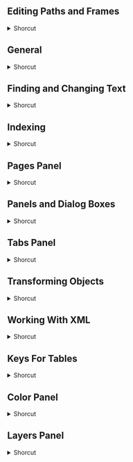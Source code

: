 ## Editing Paths and Frames
<details>
           <summary>Shorcut</summary>

Shortcut | Description
------------ | -------------
Alt | Temporarily switch between add anchor point and delete anchor point tool | 
F10 | Display the stroke panel | 
Pen tool + Shift | Keep Pen tool selected when pointer is over path or anchor point | 
Pen tool + spacebar | Move anchor point and handles while drawing | 
Scissors tool + Alt | Temporarily select add anchor point tool | 

</details>

## General
<details>
           <summary>Shorcut</summary>

Shortcut | Description
------------ | -------------
, [comma] | Apply color | 
\- | Delete anchor point tool | 
. [period] | Apply gradient | 
/ | Apply no color | 
= | Add anchor point tool | 
\ | Line tool | 
A | Direct selection tool | 
C | Scissors tool | 
Ctrl + Spacebar | Temporarily selects zoom In tool | 
Ctrl + Tab | Toggle selection and direct selection tool | 
E | Free transform tool | 
F | Rectangle frame tool | 
G | Gradient tool | 
H | Hand tool | 
I | Eyedropper tool | 
K | Measure tool | 
L | Ellipse tool | 
M | Rectangle tool | 
N | Pencil tool (Note tool) | 
O | Shear tool | 
P | Pen tool | 
Q | Frame grid tool (vertical) | 
R | Rotate tool | 
S | Scale tool | 
Shift + C | Convert direction point tool | 
Shift + G | Gradient feather tool | 
Shift + P | Page tool | 
Shift + T | Type on a path tool | 
Shift + X | Swap fill and stroke | 
T | Type tool | 
U | Gap tool | 
V | Selection tool | 
W | Switch between normal view and preview mode | 
X | Toggle fill and stroke | 
Y | Frame grid tool (horizontal) | 
Z | Zoom tool | 

</details>

## Finding and Changing Text
<details>
           <summary>Shorcut</summary>

Shortcut | Description
------------ | -------------
Ctrl + F1 | Insert selected text into find what box | 
Ctrl + F2 | Insert selected text into change to box | 
Ctrl + F3 | Replace selection with change to text | 
Shift + F1 | Insert selected text into find what box and finds next | 
Shift + F2 or Alt + Ctrl + F | Find next occurrence of find what text | 

</details>

## Indexing
<details>
           <summary>Shorcut</summary>

Shortcut | Description
------------ | -------------
Ctrl + 7 | Open index entry dialog box | 
Shift + Ctrl + Alt + [ | Create index entry without dialog box (alphanumeric only) | 
Shift + Ctrl + Alt + ] | Create proper name index entry (last name, first name) | 

</details>

## Pages Panel
<details>
           <summary>Shorcut</summary>

Shortcut | Description
------------ | -------------
Alt-click master | Apply master to selected page | 
Alt-click New Page button | Display Insert Pages dialog box | 
Ctrl-click Create New Page but | Create master page | 
Shift + Ctrl + P | Add new page after last page | 

</details>

## Panels and Dialog Boxes
<details>
           <summary>Shorcut</summary>

Shortcut | Description
------------ | -------------
Alt + Ctrl + J | Open paragraph rules dialog box | 
Alt + Ctrl + K | Open keep options dialog box | 
Alt + Ctrl + Shift + J | Open justification dialog box | 
Ctrl + Alt + T | Activate paragraph panel | 
Ctrl + T | Activate character panel | 

</details>

## Tabs Panel
<details>
           <summary>Shorcut</summary>

Shortcut | Description
------------ | -------------
Alt-click tab | Switch between alignment options | 
Shift + Ctrl + T | Activate tabs panel | 

</details>

## Transforming Objects
<details>
           <summary>Shorcut</summary>

Shortcut | Description
------------ | -------------
Ctrl + , | Decrease scale by 1% | 
Ctrl + . | Increase scale by 1% | 
Ctrl + Alt + , | Decrease scale by 5% | 
Ctrl + Alt + . | Increase scale by 5% | 
Ctrl + Alt + Shift + Z | Switch image from high quality display to fast display | 
Selection tool + Ctrl + drag | Resize frame and content | 
Selection tool + Shift + Ctrl + drag | Resize frame and content proportionately | 
Transformation tool + Alt drag | Duplicate and transform selection | 

</details>

## Working With XML
<details>
           <summary>Shorcut</summary>

Shortcut | Description
------------ | -------------
Alt + Left Arrow | Collapse element and child elements | 
Alt + Right Arrow | Expand element and child elements | 
Ctrl + Alt + Shift + F7 | Automatically tag text frames and tables | 
Ctrl + Left Arrow | Go to previous validation error | 
Ctrl + Right Arrow | Go to next validation error | 
Down Arrow | Move XML selection down | 
End | Select last XML node | 
Home | Select first XML node | 
Left Arrow | Collapse element | 
Page Down | Scroll structure pane down one screen | 
Page Up | Scroll structure pane up one screen | 
Right Arrow | Expand element | 
Shift + Down Arrow | Extend XML selection down | 
Shift + End | Extend selection to last XML node | 
Shift + Home | Extend selection to first XML node | 
Shift + Up Arrow | Extend XML selection up | 
Up Arrow | Move XML selection up | 

</details>

## Keys For Tables
<details>
           <summary>Shorcut</summary>

Shortcut | Description
------------ | -------------
Enter (numeric keypad) | Start row on next column | 
Esc | Toggle between text selection and cell selection | 
Shift + Down Arrow | Select cell below the current cell | 
Shift + Enter (numeric keypad) | Start row on next frame | 
Shift + Left Arrow | Select cell to the left of the current cell | 
Shift + Right Arrow | Select cell to the right of the current cell | 
Shift + Tab | Move to previous cell | 
Shift + Up Arrow | Select cell above the current cell | 
Shift–drag interior row or c | Resize rows or columns without changing the size of the table | 
Shift–drag right or bottom t | Resize rows or columns proportionally | 
Tab | Move to next cell | 

</details>

## Color Panel
<details>
           <summary>Shorcut</summary>

Shortcut | Description
------------ | -------------
Alt-click color bar | Select a color for the nonactive fill or stroke | 
Shift-click color bar | Switch between color modes (CMYK, RGB, LAB) | 
Shift-drag slider | Move color sliders in tandem | 

</details>

## Layers Panel
<details>
           <summary>Shorcut</summary>

Shortcut | Description
------------ | -------------
Alt-click Create New Layer | Add new layer and open new Layer dialog box | 
Alt-click layer | Select all objects on layer | 
Alt-drag small square to new l | Copy selection to new layer | 
Ctrl-click Create New Layer | Add new layer below selected layer | 
Shift + Alt + Ctrl-click Creat | Add new layer to the top of the layer list and open New Layer dialog box | 
Shift + Ctrl-click Create New | Add new layer to the top of the layer list | 
</details>
